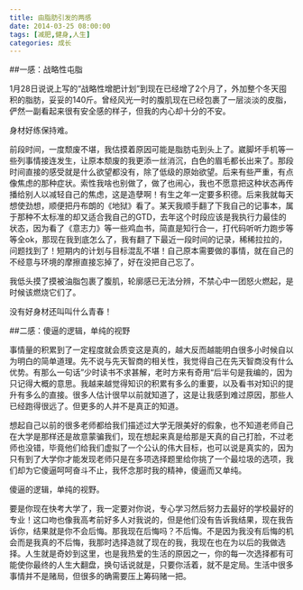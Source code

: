 ```yaml
---
title: 由脂肪引发的两感
date: 2014-03-25 08:00:00
tags: [减肥,健身,人生]
categories: 成长
---
```


##一感：战略性屯脂


1月28日说说上写的“战略性增肥计划”到现在已经增了2个月了，外加整个冬天囤积的脂肪，妥妥的140斤。曾经风光一时的腹肌现在已经包裹了一层淡淡的皮脂，俨然一副看起来很有安全感的样子，但我的内心却十分的不安。


身材好练保持难。


前段时间，一度颓废不堪，我估摸着原因可能是脂肪屯到头上了。崴脚坏手机等一些列事情接连发生，让原本颓废的我更添一丝消沉，白色的眉毛都长出来了。那段时间直接的感受就是什么欲望都没有，除了低级的原始欲望。后来有些严重，有点像焦虑的那种症状。索性我啥也别做了，做了也闹心，我也不愿意把这种状态再传播给别人以减轻自己的焦虑，这是造孽啊！有生之年一定要多积德。后来我就每天想使劲想，顺便把丹布朗的《地狱》看了。某天我顺手翻了下我自己的记事本，属于那种不太标准的却又适合我自己的GTD，去年这个时段应该是我执行力最佳的状态，因为看了《意志力》等一些鸡血书，简直是知行合一，打代码听听力跑步等等全ok，那现在我到底怎么了，我有翻了下最近一段时间的记录，稀稀拉拉的，问题找到了！短期内的计划与目标混乱不堪！自己原本需要做的事情，就在自己的不经意与环境的摩擦直接忘掉了，好在没把自己忘了。


我低头摸了摸被油脂包裹了腹肌，轮廓感已无法分辨，不禁心中一团怒火燃起，是时候该燃烧它们了。


没有好身材还叫叫什么青春！


##二感：傻逼的逻辑，单纯的视野


事情量的积累到了一定程度就会质变这是真的，越大反而越能明白很多小时候自以为明白的简单道理。先不说与先天智商的相关性，我觉得自己在先天智商没有什么优势。有那么一句话”少时读书不求甚解，老时方来有奇用“后半句是我编的，因为只记得大概的意思。我越来越觉得知识的积累有多么的重要，以及看书对知识的提升有多么的直接。很多人估计很早以前就知道了，这是让我感到难过原因，那些人已经跑得很远了。但更多的人并不是真正的知道。


想起自己以前的很多老师都给我们描述过大学无限美好的假象，也不知道老师自己在大学是那样还是故意蒙骗我们，现在想起来真是给那是天真的自己打脸，不过老师也没错，毕竟他们给我们虚拟了一个公认的伟大目标，也可以说是真实的，因为只有到了大学你才能发现老师只是在多项选择题里给你挑了一个最垃圾的选项，我们却为它傻逼呵呵奋斗不止，我怀念那时我的精神，傻逼而又单纯。


傻逼的逻辑，单纯的视野。


要是你现在快考大学了，我一定要对你说，专心学习然后努力去最好的学校最好的专业！这口吻也像我高考前好多人对我说的，但是他们没有告诉我结果，现在我告诉你，结果就是你不会后悔。那我现在后悔吗？不后悔。不是因为我没有后悔的机会而是我真的不后悔，我那时选择造就了现在的我，我现在也在为以后的我做选择。人生就是奇妙到这里，也是我热爱的生活的原因之一，你的每一次选择都有可能使你最终的人生大翻盘，换句话说就是，只要你活着，就不是定局。生活中很多事情并不是赌局，但很多的确需要压上筹码赌一把。



